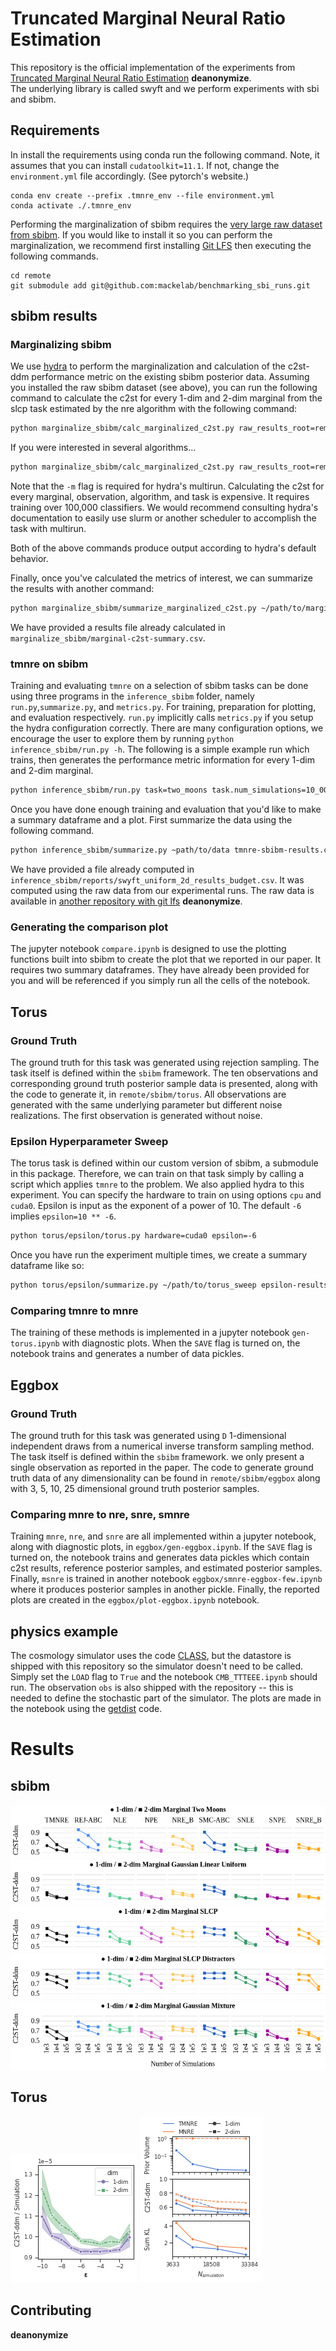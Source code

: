 # Truncated Marginal Neural Ratio Estimation

This repository is the official implementation of the experiments from [Truncated Marginal Neural Ratio Estimation]() **deanonymize**.  
The underlying library is called swyft and we perform experiments with sbi and sbibm.


## Requirements

In install the requirements using conda run the following command. Note, it assumes that you can install `cudatoolkit=11.1`. If not, change the `environment.yml` file accordingly. (See pytorch's website.)

```setup
conda env create --prefix .tmnre_env --file environment.yml
conda activate ./.tmnre_env
```

Performing the marginalization of sbibm requires the [very large raw dataset from sbibm](https://github.com/mackelab/benchmarking_sbi_runs).
If you would like to install it so you can perform the marginalization, we recommend first installing [Git LFS](https://git-lfs.github.com/) then executing the following commands.

```setup
cd remote
git submodule add git@github.com:mackelab/benchmarking_sbi_runs.git
```

## sbibm results

### Marginalizing sbibm

We use [hydra](https://hydra.cc/) to perform the marginalization and calculation of the c2st-ddm performance metric on the existing sbibm posterior data. Assuming you installed the raw sbibm dataset (see above), you can run the following command to calculate the c2st for every 1-dim and 2-dim marginal from the slcp task estimated by the nre algorithm with the following command:

```bash
python marginalize_sbibm/calc_marginalized_c2st.py raw_results_root=remote/benchmarking_sbi_runs/runs/ algorithm=nre task=slcp
```

If you were interested in several algorithms...

```bash
python marginalize_sbibm/calc_marginalized_c2st.py raw_results_root=remote/benchmarking_sbi_runs/runs/ algorithm=nre,npe,snre,snpe task=slcp -m
```

Note that the `-m` flag is required for hydra's multirun. Calculating the c2st for every marginal, observation, algorithm, and task is expensive. It requires training over 100,000 classifiers. We would recommend consulting hydra's documentation to easily use slurm or another scheduler to accomplish the task with multirun.

Both of the above commands produce output according to hydra's default behavior.

Finally, once you've calculated the metrics of interest, we can summarize the results with another command:

```bash
python marginalize_sbibm/summarize_marginalized_c2st.py ~/path/to/marginals marginal-sbibm-results.csv
```

We have provided a results file already calculated in `marginalize_sbibm/marginal-c2st-summary.csv`.

### tmnre on sbibm

Training and evaluating `tmnre` on a selection of sbibm tasks can be done using three programs in the `inference_sbibm` folder, namely `run.py`,`summarize.py`, and `metrics.py`. For training, preparation for plotting, and evaluation respectively. `run.py` implicitly calls `metrics.py` if you setup the hydra configuration correctly. There are many configuration options, we encourage the user to explore them by running `python inference_sbibm/run.py -h`. The following is a simple example run which trains, then generates the performance metric information for every 1-dim and 2-dim marginal.

```bash
python inference_sbibm/run.py task=two_moons task.num_simulations=10_000 task.num_observation=2 hardware=cuda0 analysis=metrics_2d_marginals 
```

Once you have done enough training and evaluation that you'd like to make a summary dataframe and a plot. First summarize the data using the following command.

```bash
python inference_sbibm/summarize.py ~path/to/data tmnre-sbibm-results.csv
```

We have provided a file already computed in `inference_sbibm/reports/swyft_uniform_2d_results_budget.csv`. It was computed using the raw data from our experimental runs. The raw data is available in [another repository with git lfs]() **deanonymize**.

### Generating the comparison plot

The jupyter notebook `compare.ipynb` is designed to use the plotting functions built into sbibm to create the plot that we reported in our paper. It requires two summary dataframes. They have already been provided for you and will be referenced if you simply run all the cells of the notebook.

## Torus

### Ground Truth

The ground truth for this task was generated using rejection sampling. The task itself is defined within the `sbibm` framework. The ten observations and corresponding ground truth posterior sample data is presented, along with the code to generate it, in `remote/sbibm/torus`. All observations are generated with the same underlying parameter but different noise realizations. The first observation is generated without noise.

### Epsilon Hyperparameter Sweep

The torus task is defined within our custom version of sbibm, a submodule in this package. Therefore, we can train on that task simply by calling a script which applies `tmnre` to the problem. We also applied hydra to this experiment. You can specify the hardware to train on using options `cpu` and `cuda0`. Epsilon is input as the exponent of a power of 10. The default `-6` implies `epsilon=10 ** -6`.

```bash
python torus/epsilon/torus.py hardware=cuda0 epsilon=-6
```

Once you have run the experiment multiple times, we create a summary dataframe like so:

```bash
python torus/epsilon/summarize.py ~/path/to/torus_sweep epsilon-results.csv
```

### Comparing tmnre to mnre

The training of these methods is implemented in a jupyter notebook `gen-torus.ipynb` with diagnostic plots. When the `SAVE` flag is turned on, the notebook trains and generates a number of data pickles.

## Eggbox

### Ground Truth

The ground truth for this task was generated using `D` 1-dimensional independent draws from a numerical inverse transform sampling method. The task itself is defined within the `sbibm` framework. we only present a single observation as reported in the paper. The code to generate ground truth data of any dimensionality can be found in `remote/sbibm/eggbox` along with 3, 5, 10, 25 dimensional ground truth posterior samples.

### Comparing mnre to nre, snre, smnre

Training `mnre`, `nre`, and `snre` are all implemented within a jupyter notebook, along with diagnostic plots, in `eggbox/gen-eggbox.ipynb`. If the `SAVE` flag is turned on, the notebook trains and generates data pickles which contain c2st results, reference posterior samples, and estimated posterior samples. Finally, `msnre` is trained in another notebook `eggbox/smnre-eggbox-few.ipynb` where it produces posterior samples in another pickle. Finally, the reported plots are created in the `eggbox/plot-eggbox.ipynb` notebook.


## physics example

The cosmology simulator uses the code [CLASS](https://github.com/lesgourg/class_public/), but the datastore is shipped with this repository so the simulator doesn't need to be called. Simply set the `LOAD` flag to `True` and the notebook `CMB_TTTEEE.ipynb` should run. The observation `obs` is also shipped with the repository -- this is needed to define the stochastic part of the simulator. The plots are made in the notebook using the [getdist](https://github.com/cmbant/getdist) code.

# Results

## sbibm

![two_moons](inference_sbibm/figures/two_moons.png)
![gaussian_linear_uniform](inference_sbibm/figures/gaussian_linear_uniform.png)
![slcp](inference_sbibm/figures/slcp.png)
![slcp_distractors](inference_sbibm/figures/slcp_distractors.png)
![gaussian_mixture](inference_sbibm/figures/gaussian_mixture.png)

## Torus

![epsilon](torus/epsilon/figures/torus-epsilon.png)
![metrics](torus/metrics/figures/torus-metrics.png)


## Contributing

**deanonymize**
